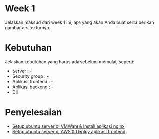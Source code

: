 # Week 1
Jelaskan maksud dari week 1 ini, apa yang akan Anda buat serta berikan gambar arsitekturnya.

# Kebutuhan
Jelaskan kebutuhan yang harus ada sebelum memulai, seperti:
- Server : -
- Security group : -
- Aplikasi frontend : -
- Aplikasi backend : -
- Dll

# Penyelesaian
- [Setup ubuntu server di VMWare & Install aplikasi nginx](week-1/setup-ubuntu-server-di-vmware-dan-install-aplikasi-nginx)
- [Setup ubuntu server di AWS & Deploy aplikasi frontend](week-1/setup-ubuntu-server-di-aws-dan-deploy-aplikasi-frontend)
